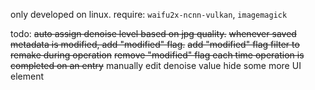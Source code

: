 only developed on linux.
require: `waifu2x-ncnn-vulkan`, `imagemagick`

todo:
~~auto assign denoise level based on jpg quality.~~
~~whenever saved metadata is modified, add "modified" flag.~~
~~add "modified" flag filter to remake during operation~~
~~remove "modified" flag each time operation is completed on an entry~~
manually edit denoise value
hide some more UI element
